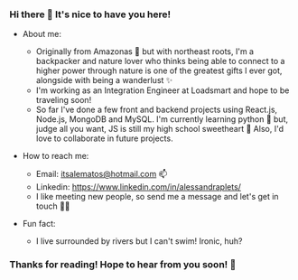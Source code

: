 ### Hi there 👋 It's nice to have you here!

- About me:
   - Originally from Amazonas 🌱 but with northeast roots, I'm a backpacker and nature lover who thinks being able to connect to a higher power through nature is one of the greatest gifts I ever got, alongside with being a wanderlust ✨
   - I'm working as an Integration Engineer at Loadsmart and hope to be traveling soon!
   - So far I've done a few front and backend projects using React.js, Node.js, MongoDB and MySQL. I'm currently learning python 🐍 but, judge all you want, JS is still my high school sweetheart 💛 Also, I'd love to collaborate in future projects. 
   

- How to reach me:
  - Email: itsalematos@hotmail.com 📫 
  - Linkedin: https://www.linkedin.com/in/alessandraplets/ 
  - I like meeting new people, so send me a message and let's get in touch 👯💬

- Fun fact:
  - I live surrounded by rivers but I can't swim! Ironic, huh?

### Thanks for reading! Hope to hear from you soon! 👋
